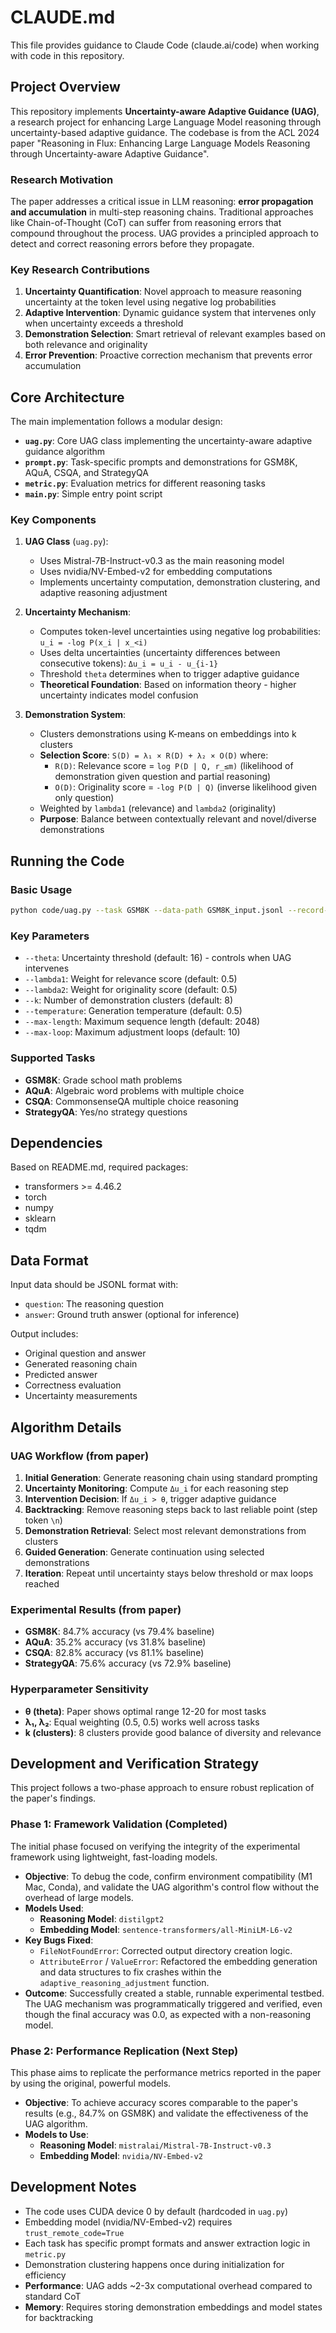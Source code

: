 # CLAUDE.md

This file provides guidance to Claude Code (claude.ai/code) when working with code in this repository.

## Project Overview

This repository implements **Uncertainty-aware Adaptive Guidance (UAG)**, a research project for enhancing Large Language Model reasoning through uncertainty-based adaptive guidance. The codebase is from the ACL 2024 paper "Reasoning in Flux: Enhancing Large Language Models Reasoning through Uncertainty-aware Adaptive Guidance".

### Research Motivation

The paper addresses a critical issue in LLM reasoning: **error propagation and accumulation** in multi-step reasoning chains. Traditional approaches like Chain-of-Thought (CoT) can suffer from reasoning errors that compound throughout the process. UAG provides a principled approach to detect and correct reasoning errors before they propagate.

### Key Research Contributions

1. **Uncertainty Quantification**: Novel approach to measure reasoning uncertainty at the token level using negative log probabilities
2. **Adaptive Intervention**: Dynamic guidance system that intervenes only when uncertainty exceeds a threshold
3. **Demonstration Selection**: Smart retrieval of relevant examples based on both relevance and originality
4. **Error Prevention**: Proactive correction mechanism that prevents error accumulation

## Core Architecture

The main implementation follows a modular design:

- **`uag.py`**: Core UAG class implementing the uncertainty-aware adaptive guidance algorithm
- **`prompt.py`**: Task-specific prompts and demonstrations for GSM8K, AQuA, CSQA, and StrategyQA
- **`metric.py`**: Evaluation metrics for different reasoning tasks
- **`main.py`**: Simple entry point script

### Key Components

1. **UAG Class** (`uag.py`): 
   - Uses Mistral-7B-Instruct-v0.3 as the main reasoning model
   - Uses nvidia/NV-Embed-v2 for embedding computations
   - Implements uncertainty computation, demonstration clustering, and adaptive reasoning adjustment

2. **Uncertainty Mechanism**:
   - Computes token-level uncertainties using negative log probabilities: `u_i = -log P(x_i | x_<i)`
   - Uses delta uncertainties (uncertainty differences between consecutive tokens): `Δu_i = u_i - u_{i-1}`
   - Threshold `theta` determines when to trigger adaptive guidance
   - **Theoretical Foundation**: Based on information theory - higher uncertainty indicates model confusion

3. **Demonstration System**:
   - Clusters demonstrations using K-means on embeddings into k clusters
   - **Selection Score**: `S(D) = λ₁ × R(D) + λ₂ × O(D)` where:
     - `R(D)`: Relevance score = `log P(D | Q, r_≤m)` (likelihood of demonstration given question and partial reasoning)
     - `O(D)`: Originality score = `-log P(D | Q)` (inverse likelihood given only question)
   - Weighted by `lambda1` (relevance) and `lambda2` (originality)
   - **Purpose**: Balance between contextually relevant and novel/diverse demonstrations

## Running the Code

### Basic Usage

```bash
python code/uag.py --task GSM8K --data-path GSM8K_input.jsonl --record-path GSM8K_output.jsonl
```

### Key Parameters

- `--theta`: Uncertainty threshold (default: 16) - controls when UAG intervenes
- `--lambda1`: Weight for relevance score (default: 0.5)
- `--lambda2`: Weight for originality score (default: 0.5)
- `--k`: Number of demonstration clusters (default: 8)
- `--temperature`: Generation temperature (default: 0.5)
- `--max-length`: Maximum sequence length (default: 2048)
- `--max-loop`: Maximum adjustment loops (default: 10)

### Supported Tasks

- **GSM8K**: Grade school math problems
- **AQuA**: Algebraic word problems with multiple choice
- **CSQA**: CommonsenseQA multiple choice reasoning
- **StrategyQA**: Yes/no strategy questions

## Dependencies

Based on README.md, required packages:
- transformers >= 4.46.2
- torch
- numpy
- sklearn
- tqdm

## Data Format

Input data should be JSONL format with:
- `question`: The reasoning question
- `answer`: Ground truth answer (optional for inference)

Output includes:
- Original question and answer
- Generated reasoning chain
- Predicted answer
- Correctness evaluation
- Uncertainty measurements

## Algorithm Details

### UAG Workflow (from paper)

1. **Initial Generation**: Generate reasoning chain using standard prompting
2. **Uncertainty Monitoring**: Compute `Δu_i` for each reasoning step
3. **Intervention Decision**: If `Δu_i > θ`, trigger adaptive guidance
4. **Backtracking**: Remove reasoning steps back to last reliable point (step token `\n`)
5. **Demonstration Retrieval**: Select most relevant demonstrations from clusters
6. **Guided Generation**: Generate continuation using selected demonstrations
7. **Iteration**: Repeat until uncertainty stays below threshold or max loops reached

### Experimental Results (from paper)

- **GSM8K**: 84.7% accuracy (vs 79.4% baseline)
- **AQuA**: 35.2% accuracy (vs 31.8% baseline)
- **CSQA**: 82.8% accuracy (vs 81.1% baseline)
- **StrategyQA**: 75.6% accuracy (vs 72.9% baseline)

### Hyperparameter Sensitivity

- **θ (theta)**: Paper shows optimal range 12-20 for most tasks
- **λ₁, λ₂**: Equal weighting (0.5, 0.5) works well across tasks
- **k (clusters)**: 8 clusters provide good balance of diversity and relevance

## Development and Verification Strategy

This project follows a two-phase approach to ensure robust replication of the paper's findings.

### Phase 1: Framework Validation (Completed)

The initial phase focused on verifying the integrity of the experimental framework using lightweight, fast-loading models.

- **Objective**: To debug the code, confirm environment compatibility (M1 Mac, Conda), and validate the UAG algorithm's control flow without the overhead of large models.
- **Models Used**:
  - **Reasoning Model**: `distilgpt2`
  - **Embedding Model**: `sentence-transformers/all-MiniLM-L6-v2`
- **Key Bugs Fixed**:
  - `FileNotFoundError`: Corrected output directory creation logic.
  - `AttributeError` / `ValueError`: Refactored the embedding generation and data structures to fix crashes within the `adaptive_reasoning_adjustment` function.
- **Outcome**: Successfully created a stable, runnable experimental testbed. The UAG mechanism was programmatically triggered and verified, even though the final accuracy was 0.0, as expected with a non-reasoning model.

### Phase 2: Performance Replication (Next Step)

This phase aims to replicate the performance metrics reported in the paper by using the original, powerful models.

- **Objective**: To achieve accuracy scores comparable to the paper's results (e.g., 84.7% on GSM8K) and validate the effectiveness of the UAG algorithm.
- **Models to Use**:
  - **Reasoning Model**: `mistralai/Mistral-7B-Instruct-v0.3`
  - **Embedding Model**: `nvidia/NV-Embed-v2`

## Development Notes

- The code uses CUDA device 0 by default (hardcoded in `uag.py`)
- Embedding model (nvidia/NV-Embed-v2) requires `trust_remote_code=True`
- Each task has specific prompt formats and answer extraction logic in `metric.py`
- Demonstration clustering happens once during initialization for efficiency
- **Performance**: UAG adds ~2-3x computational overhead compared to standard CoT
- **Memory**: Requires storing demonstration embeddings and model states for backtracking